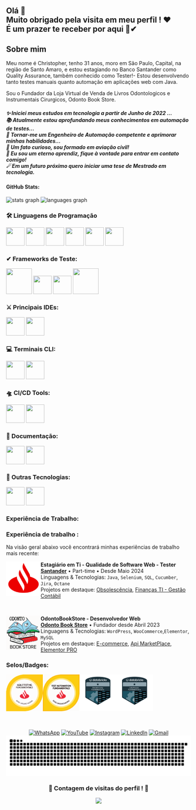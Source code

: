 <h2 align="left">Olá 👋 <br>Muito obrigado pela visita em meu perfil ! ❤<br>É um prazer te receber por aqui 🙌✔</h2>

<h2 align="left">Sobre mim</h2>

<p align="left">Meu nome é Christopher, tenho 31 anos, moro em São Paulo, Capital, na região de Santo Amaro, e estou estagiando no Banco Santander como Quality Assurance, também conhecido como Tester!- Estou desenvolvendo tanto testes manuais quanto automação em aplicações web com Java.</p>
Sou o Fundador da Loja Virtual de Venda de Livros Odontologicos e Instrumentais Cirurgicos, Odonto Book Store.


<h5 align="left">
✨ Iniciei meus estudos em tecnologia a partir de Junho de 2022 ...<br>
📚 Atualmente estou aprofundando meus conhecimentos em automação de testes...<br>
🎯 Tornar-me um Engenheiro de Automação competente e aprimorar minhas habilidades...<br>
🎲 Um fato curioso, sou formado em aviação civil!<br>
🌱 Eu sou um eterno aprendiz, fique à vontade para entrar em contato comigo! <br>
☄ Em um futuro próximo quero iniciar uma tese de Mestrado em tecnologia.
</h5>

<h4 align="left">GitHub Stats:</h4>
<div>
  <img src="https://github-readme-stats.vercel.app/api?username=ChristopherADS&hide_title=false&hide_rank=false&show_icons=true&include_all_commits=true&count_private=true&disable_animations=false&theme=chartreuse-dark&locale=pt-br&hide_border=false&order=1" height="150" alt="stats graph" />
  <img src="https://github-readme-stats.vercel.app/api/top-langs?username=ChristopherADS&locale=pt-br&hide_title=false&layout=compact&card_width=320&langs_count=4&theme=chartreuse-dark&hide_border=false&order=2" height="150" alt="languages graph" />
</div>

<h3 align="left">🛠 Linguagens de Programação</h3>
<div>
  <img src="https://cdn.jsdelivr.net/gh/devicons/devicon@latest/icons/java/java-original-wordmark.svg" width="50" height="50" />
  <img src="https://cdn.jsdelivr.net/gh/devicons/devicon@latest/icons/python/python-original-wordmark.svg" width="50" height="50">
  <img src="https://cdn.jsdelivr.net/gh/devicons/devicon@latest/icons/javascript/javascript-original.svg" width="50" height="50" />
  <img src="https://cdn.jsdelivr.net/gh/devicons/devicon@latest/icons/html5/html5-original-wordmark.svg" width="50" height="50">
  <img src="https://cdn.jsdelivr.net/gh/devicons/devicon@latest/icons/css3/css3-original-wordmark.svg" width="50" height="50" />
  <img src="https://cdn.jsdelivr.net/gh/devicons/devicon@latest/icons/maven/maven-original.svg" width="50" height="50" />
</div>

<h3 align="left">✔ Frameworks de Teste:</h3>
<div>
  <img src="https://cdn.jsdelivr.net/gh/devicons/devicon@latest/icons/junit/junit-plain-wordmark.svg" width="70" height="70"/>
  <img src="https://cdn.jsdelivr.net/gh/devicons/devicon@latest/icons/selenium/selenium-original.svg" width="50" height="50">
  <img src="https://cdn.jsdelivr.net/gh/devicons/devicon@latest/icons/cypressio/cypressio-original-wordmark.svg" width="50" height="50" />
  <img src="https://cdn.jsdelivr.net/gh/devicons/devicon@latest/icons/cucumber/cucumber-plain-wordmark.svg" width="70" height="70">
</div>

<h3 align="left">⚔ Principais IDEs:</h3>
<div>
  <img src="https://cdn.jsdelivr.net/gh/devicons/devicon@latest/icons/intellij/intellij-original.svg" width="50" height="50" />
  <img src="https://cdn.jsdelivr.net/gh/devicons/devicon@latest/icons/vscode/vscode-original.svg" width="50" height="50" />
</div>

<h3 align="left">💻 Terminais CLI:</h3>
<div>
  <img src="https://cdn.jsdelivr.net/gh/devicons/devicon@latest/icons/powershell/powershell-original.svg" width="50" height="50" />
  <img src="https://cdn.jsdelivr.net/gh/devicons/devicon@latest/icons/git/git-original-wordmark.svg" width="50" height="50" />
</div>

<h3 align="left">🛸 CI/CD Tools:</h3>
<div>
  <img src="https://cdn.jsdelivr.net/gh/devicons/devicon@latest/icons/jenkins/jenkins-original.svg" width="50" height="50">
  <img src="https://cdn.jsdelivr.net/gh/devicons/devicon@latest/icons/karatelabs/karatelabs-original-wordmark.svg" width="50" height="50" />
</div>

<h3 align="left">👔 Documentação:</h3>
<div>
  <img src="https://cdn.jsdelivr.net/gh/devicons/devicon@latest/icons/confluence/confluence-original-wordmark.svg" width="50" height="50" />
  <img src="https://cdn.jsdelivr.net/gh/devicons/devicon@latest/icons/jira/jira-original-wordmark.svg" width="50" height="50" />
</div>

<h3 align="left">📌 Outras Tecnologias:</h3>
<div>
  <img src="https://cdn.jsdelivr.net/gh/devicons/devicon@latest/icons/wordpress/wordpress-original.svg" width="50" height="50">
  <img src="https://cdn.jsdelivr.net/gh/devicons/devicon@latest/icons/woocommerce/woocommerce-original-wordmark.svg" width="50" height="50">
</div>

<h3 align="left">Experiência de Trabalho:</h3>

<h3 align="left"> Experiência de trabalho :  </h3>

Na visão geral abaixo você encontrará minhas experiências de trabalho mais recente:

[<img align="left" height="94px" width="94px" alt="Santander" src="santander-logo.svg" />](https://www.santander.com.br/)

**Estagiário em Ti - Qualidade de Software Web - Tester** \
[**Santander**](https://www.santander.com.br/) • Part-time • Desde Maio 2024 \
Linguagens & Tecnologias: `Java`, `Selenium`, `SQL`, `Cucumber`, `Jira`, `Octane` \
Projetos em destaque: [Obsolescência](https://www.santander.com.br/), [Finanças TI - Gestão Contábil](https://www.santander.com.br/)

<br/>

[<img align="left" height="94px" width="94px" alt="OdontoBookStore" src="OdontoBookStoreSVG.svg" />](https://odontobookstore.com.br/)

**OdontoBookStore - Desenvolvedor Web**<br>
[**Odonto Book Store**](https://odontobookstore.com.br/) • Fundador desde Abril 2023 \
Linguagens & Tecnologias: `WordPress`, `WooCommerce`,`Elementor`, `MySQL`\
Projetos em destaque: [E-commerce](https://odontobookstore.com.br/), [Api MarketPlace](https://odontobookstore.com.br/), [Elementor PRO](https://odontobookstore.com.br/)
<h3 align="left">Selos/Badges:</h3>
<div>
  <a href="https://www.credly.com/badges/25f26ff4-c8f4-47fd-8737-a02081242d7a/linked_in_profile"><img align="left" height="100" width="100" alt="Test Agile" src="Test Agile.svg" /></a>
  <a href="https://www.credly.com/badges/832cd0a7-d922-4e48-9790-a129c221b063/linked_in_profile"><img align="left" height="100" width="100" alt="Test Automation" src="Test automation.svg" /></a>
  <a href="https://credentials.databricks.com/0b122a6f-2e8b-4763-9472-03ce99cc4267#gs.gptynb"><img align="left" height="100" width="100" alt="Databricks Foundation" src="Databricks Fundation.svg" /></a>
  <a href="https://credentials.databricks.com/32e7eae3-dd2d-43a8-b95d-74cb7f7361ea"><img align="left" height="100" width="100" alt="Lakehouse" src="Lakehouse.svg" /></a>
</div>

<br><br><br><br><br><br><br><br>

<!-- Contatos e Contagem de Visitas -->
<div align="center">
  <a href="https://wa.me/11987959666"><img src="https://img.shields.io/badge/WhatsApp-25D366?style=for-the-badge&logo=whatsapp&logoColor=white" alt="WhatsApp"></a>
  <a href="https://www.youtube.com/@ChristopherADS"><img src="https://img.shields.io/badge/YouTube-FF0000?style=for-the-badge&logo=youtube&logoColor=white" alt="YouTube"></a>
  <a href="https://www.instagram.com/christopher.windsor_/"><img src="https://img.shields.io/badge/Instagram-E4405F?style=for-the-badge&logo=instagram&logoColor=white" alt="Instagram"></a>
  <a href="https://www.linkedin.com/in/christopher-souza-7a7391109/"><img src="https://img.shields.io/badge/LinkedIn-0077B5?style=for-the-badge&logo=linkedin&logoColor=white" alt="LinkedIn"></a>
  <a href="mailto:christopher.contatol@gmail.com"><img src="https://img.shields.io/badge/Gmail-D14836?style=for-the-badge&logo=gmail&logoColor=white" alt="Gmail"></a>
</div>

<picture align="center">
  <source media="(prefers-color-scheme: dark)" srcset="https://raw.githubusercontent.com/ChristopherADS/ChristopherADS/output/github-contribution-grid-s

  <br>
<picture align="center">
  <source media="(prefers-color-scheme: dark)" srcset="https://raw.githubusercontent.com/ChristopherADS/ChristopherADS/output/github-contribution-grid-snake-dark.svg">
  <source media="(prefers-color-scheme: light)" srcset="https://raw.githubusercontent.com/ChristopherADS/ChristopherADS/output/github-contribution-grid-snake-dark.svg">
  <img align="center" alt="github contribution grid snake animation" src="https://raw.githubusercontent.com/ChristopherADS/ChristopherADS/output/github-contribution-grid-snake.svg">
</picture>

<div align="center">
  <h3><b>📍 Contagem de visitas do perfil ! 📍 </b></h3>
</div>
<div align="center">
  <img src="https://profile-counter.glitch.me/ChristopherADS/count.svg?"  />
</div> 

